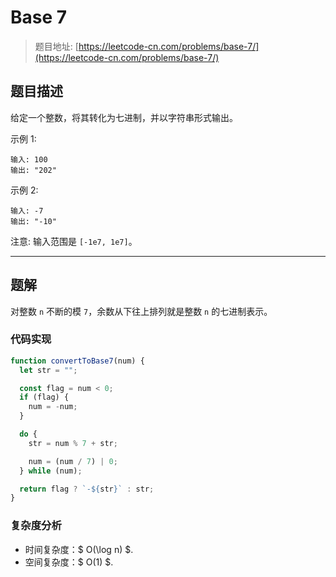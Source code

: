 # Base 7

> 题目地址: [https://leetcode-cn.com/problems/base-7/](https://leetcode-cn.com/problems/base-7/)

## 题目描述

给定一个整数，将其转化为七进制，并以字符串形式输出。

示例 1:

```
输入: 100
输出: "202"
```

示例 2:

```
输入: -7
输出: "-10"
```

注意: 输入范围是 `[-1e7, 1e7]`。

------

## 题解

对整数 `n` 不断的模 `7`，余数从下往上排列就是整数 `n` 的七进制表示。

### 代码实现

```js
function convertToBase7(num) {
  let str = "";

  const flag = num < 0;
  if (flag) {
    num = -num;
  }

  do {
    str = num % 7 + str;

    num = (num / 7) | 0;
  } while (num);

  return flag ? `-${str}` : str;
}
```

### 复杂度分析

* 时间复杂度：$ O(\log n) $.
* 空间复杂度：$ O(1) $.
